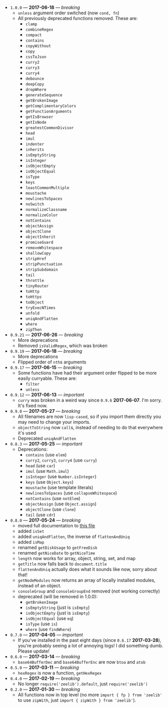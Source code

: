 * `1.0.0` &mdash; **2017-06-18** &mdash; *breaking*
  * `unless` argument order switched (now `cond, fn`)
  * All previously deprecated functions removed. These are:
    * `clamp`
    * `combineRegex`
    * `compact`
    * `contains`
    * `copyWithout`
    * `copy`
    * `cssToJson`
    * `curry2`
    * `curry3`
    * `curry4`
    * `debounce`
    * `deepCopy`
    * `dropWhere`
    * `generateSequence`
    * `getBrokenImage`
    * `getComplimentaryColors`
    * `getFunctionArguments`
    * `getIsBrowser`
    * `getIsNode`
    * `greatestCommonDivisor`
    * `head`
    * `imul`
    * `indenter`
    * `inherits`
    * `isEmptyString`
    * `isInteger`
    * `isObjectEmpty`
    * `isObjectEqual`
    * `isType`
    * `keys`
    * `leastCommonMultiple`
    * `moustache`
    * `newlinesToSpaces`
    * `noSwitch`
    * `normalizeClassname`
    * `normalizeColor`
    * `notContains`
    * `objectAssign`
    * `objectClone`
    * `objectInherit`
    * `promiseGuard`
    * `removeWhitespace`
    * `shallowCopy`
    * `stripHref`
    * `stripPunctuation`
    * `stripSubdomain`
    * `tail`
    * `throttle`
    * `tinyRouter`
    * `toHttp`
    * `toHttps`
    * `toObject`
    * `tryExecNTimes`
    * `unfold`
    * `uniqAndFlatten`
    * `where`
    * `zipThen`
* `0.9.21` &mdash; **2017-06-26** &mdash; *breaking*
  * More deprecations
  * Removed `isValidRegex`, which was broken
* `0.9.19` &mdash; **2017-06-18** &mdash; *breaking*
  * More deprecations
  * Flipped order of `nth`s arguments
* `0.9.17` &mdash; **2017-06-15** &mdash; *breaking*
  * Some functions have had their argument order flipped to be more easily
    curryable. These are:
    * `filter`
    * `unless`
* `0.9.12` &mdash; **2017-06-13** &mdash; *important*
  * `curry` was broken in a weird way since `0.9.6` **2017-06-07**. I'm sorry.
    It's fixed now.
* `0.9.0` &mdash; **2017-05-27** &mdash; *breaking*
  * All filenames are now `lisp-cased`, so if you import them directly you
    may need to change your imports.
  * `objectToString` now `call`s, instead of needing to do that everywhere it's
    used
  * Deprecated `uniqAndFlatten`
* `0.8.3` &mdash; **2017-05-25** &mdash; *important*
  * Deprecations:
    * `contains` (use `elem`)
    * `curry2`, `curry3`, `curry4` (use `curry`)
    * `head` (use `car`)
    * `imul` (use `Math.imul`)
    * `isInteger` (use `Number.isInteger`)
    * `keys` (use `Object.keys`)
    * `moustache` (use template literals)
    * `newlinesToSpaces` (use `collapseWhitespace`)
    * `notContains` (use `notElem`)
    * `objectAssign` (use `Object.assign`)
    * `objectClone` (use `clone`)
    * `tail` (use `cdr`)
* `0.8.0` &mdash; **2017-05-24** &mdash; *breaking*
  * moved full documentation to [this file](./DOC.md)
  * added `isSet`
  * added `uniqAndFlatten`, the inverse of `flattenAndUniq`
  * added `isMap`
  * renamed `getDiskUsage` to `getFreeDisk`
  * renamed `getNiceDate` to `getNiceTime`
  * `length` now works for array, object, string, set, and map
  * `getTitle` now falls back to `document.title`
  * `flattenAndUniq` actually does what it sounds like now, sorry about that!
  * `getNodeModules` now returns an array of locally installed modules, instead
      of an object.
  * `consoleGroup` and `consoleGroupEnd` removed (not working correctly)
  * deprecated (will be removed in 1.0.0):
    * `getBrokenImage`
    * `isEmptyString` (just is `isEmpty`)
    * `isObjectEmpty` (just is `isEmpty`)
    * `isObjectEqual` (use `eq`)
    * `isType` (use `is`)
    * `where` (use `findWhere`)
* `0.7.0` &mdash; **2017-04-05** &mdash; *important*
  * If you've installed in the past eight days (since `0.6.17` **2017-03-28**), you're
    probably seeing a lot of annoying logs! I did something dumb. Please update!
* `0.6.0` &mdash; **2017-03-14** &mdash; *breaking*
  * `base64BufferDec` and `base64BufferEnc` are now `btoa` and `atob`
* `0.5.0` &mdash; **2017-03-11** &mdash; *breaking*
  * `hexRegex` is now a function, `getHexRegex`
* `0.4.0` &mdash; **2017-02-19** &mdash; *breaking*
  * No longer `require('zeelib').default`, just `require('zeelib')`
* `0.2.0` &mdash; **2017-01-30** &mdash; *breaking*
  * All functions now in top level (no more `import { fp } from 'zeelib'`
    to use `zipWith`, just `import { zipWith } from 'zeelib'`).
